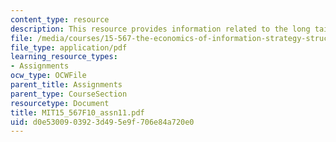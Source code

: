 ```yaml
---
content_type: resource
description: This resource provides information related to the long tail.
file: /media/courses/15-567-the-economics-of-information-strategy-structure-and-pricing-fall-2010/d0e5300903923d495e9f706e84a720e0_MIT15_567F10_assn11.pdf
file_type: application/pdf
learning_resource_types:
- Assignments
ocw_type: OCWFile
parent_title: Assignments
parent_type: CourseSection
resourcetype: Document
title: MIT15_567F10_assn11.pdf
uid: d0e53009-0392-3d49-5e9f-706e84a720e0
---
```

